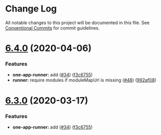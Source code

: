 # Change Log

All notable changes to this project will be documented in this file.
See [Conventional Commits](https://conventionalcommits.org) for commit guidelines.

# [6.4.0](https://github.com/americanexpress/one-app-cli/compare/v6.1.1...v6.4.0) (2020-04-06)


### Features

* **one-app-runner:** add ([#34](https://github.com/americanexpress/one-app-cli/issues/34)) ([f3c6755](https://github.com/americanexpress/one-app-cli/commit/f3c67551ec9458f30ddf640666c69f3e673c0784))
* **runner:** require modules if moduleMapUrl is missing ([#48](https://github.com/americanexpress/one-app-cli/issues/48)) ([992af08](https://github.com/americanexpress/one-app-cli/commit/992af08a5dde7d69c6ee3578883c004c5f4d875c))





# [6.3.0](https://github.com/americanexpress/one-app-cli/compare/v6.1.1...v6.3.0) (2020-03-17)


### Features

* **one-app-runner:** add ([#34](https://github.com/americanexpress/one-app-cli/issues/34)) ([f3c6755](https://github.com/americanexpress/one-app-cli/commit/f3c67551ec9458f30ddf640666c69f3e673c0784))
